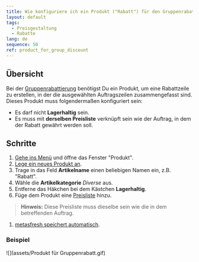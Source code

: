 ```yaml
---
title: Wie konfiguriere ich ein Produkt ("Rabatt") für den Gruppenrabattierungsprozess?
layout: default
tags:
  - Preisgestaltung
  - Rabatte
lang: de
sequence: 50
ref: product_for_group_discount
---
```


## Übersicht
Bei der [Gruppenrabattierung](Auftragszeilengruppenrabatt) benötigst Du ein Produkt, um eine Rabattzeile zu erstellen, in der die ausgewählten Auftragszeilen zusammengefasst sind. Dieses Produkt muss folgendermaßen konfiguriert sein:
-	Es darf nicht **Lagerhaltig** sein.
-	Es muss mit **derselben Preisliste** verknüpft sein wie der Auftrag, in dem der Rabatt gewährt werden soll.

## Schritte
1. [Gehe ins Menü](Menu) und öffne das Fenster "Produkt".
1. [Lege ein neues Produkt an](Neuer_Datensatz_Fenster_Webui).
1. Trage in das Feld **Artikelname** einen beliebigen Namen ein, z.B. "Rabatt".
1. Wähle die **Artikelkategorie** *Diverse* aus.
1. Entferne das Häkchen bei dem Kästchen **Lagerhaltig**.
1. Füge dem Produkt eine [Preisliste](ProduktPreis) hinzu.
 >**Hinweis:** Diese Preisliste muss dieselbe sein wie die in dem betreffenden Auftrag.

1. [metasfresh speichert automatisch](Speicheranzeige).

### Beispiel
![](assets/Produkt für Gruppenrabatt.gif)
